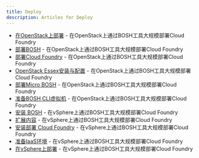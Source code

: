 ```yaml
---
title: Deploy
description: Articles for Deploy
---
```


* [在OpenStack上部署](/deploy/OpenStack.html) - 在OpenStack上通过BOSH工具大规模部署Cloud Foundry
* [部署BOSH](/deploy/os-bosh.html) - 在OpenStack上通过BOSH工具大规模部署Cloud Foundry
* [部署Cloud Foundry](/deploy/os-cf.html) - 在OpenStack上通过BOSH工具大规模部署Cloud Foundry
* [OpenStack Essex安装与配置](/deploy/os-install.html) - 在OpenStack上通过BOSH工具大规模部署Cloud Foundry
* [部署Micro BOSH](/deploy/os-micro-bosh.html) - 在OpenStack上通过BOSH工具大规模部署Cloud Foundry
* [准备BOSH CLI虚拟机](/deploy/os-prepare.html) - 在OpenStack上通过BOSH工具大规模部署Cloud Foundry
* [安装 BOSH](/deploy/vSphere-BOSH.html) - 在vSphere上通过BOSH工具大规模部署Cloud Foundry
* [扩展内容](/deploy/vSphere-CF-mgmt.html) - 在vSphere上通过BOSH工具大规模部署Cloud Foundry
* [安装部署 Cloud Foundry](/deploy/vSphere-CF.html) - 在vSphere上通过BOSH工具大规模部署Cloud Foundry
* [准备IaaS环境](/deploy/vSphere-IaaS.html) - 在vSphere上通过BOSH工具大规模部署Cloud Foundry
* [在vSphere上部署](/deploy/vSphere.html) - 在vSphere上通过BOSH工具大规模部署Cloud Foundry
